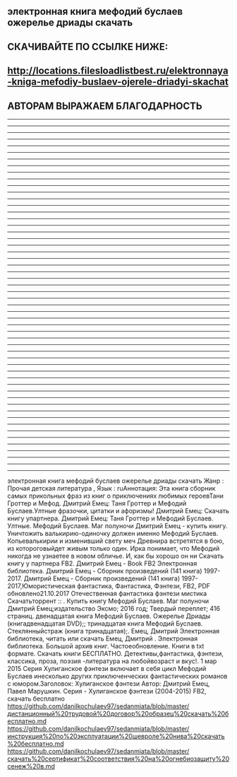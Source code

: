 электронная книга мефодий буслаев ожерелье дриады скачать
--------------------------------------------------
СКАЧИВАЙТЕ ПО ССЫЛКЕ НИЖЕ:
--------------------------------------------------
http://locations.filesloadlistbest.ru/elektronnaya-kniga-mefodiy-buslaev-ojerele-driadyi-skachat
--------------------------------------------------
АВТОРАМ ВЫРАЖАЕМ БЛАГОДАРНОСТЬ
--------------------------------------------------
--------------------------------------------------
--------------------------------------------------
--------------------------------------------------
--------------------------------------------------
--------------------------------------------------
--------------------------------------------------
--------------------------------------------------
--------------------------------------------------
--------------------------------------------------
--------------------------------------------------
--------------------------------------------------
--------------------------------------------------
--------------------------------------------------
--------------------------------------------------
--------------------------------------------------
--------------------------------------------------
--------------------------------------------------
--------------------------------------------------
--------------------------------------------------
--------------------------------------------------
--------------------------------------------------
--------------------------------------------------
--------------------------------------------------
--------------------------------------------------
--------------------------------------------------
--------------------------------------------------
--------------------------------------------------
--------------------------------------------------
--------------------------------------------------
--------------------------------------------------
--------------------------------------------------
--------------------------------------------------
--------------------------------------------------
--------------------------------------------------
--------------------------------------------------
--------------------------------------------------
--------------------------------------------------
--------------------------------------------------
--------------------------------------------------
--------------------------------------------------
--------------------------------------------------
--------------------------------------------------
--------------------------------------------------
--------------------------------------------------
--------------------------------------------------
--------------------------------------------------
--------------------------------------------------
--------------------------------------------------
--------------------------------------------------
--------------------------------------------------
--------------------------------------------------
--------------------------------------------------
--------------------------------------------------
--------------------------------------------------
электронная книга мефодий буслаев ожерелье дриады скачать Жанр : Прочая детская литература , Язык : ruАннотация: Эта книга сборник самых прикольных фраз из книг о приключениях любимых героевТани Гроттер и Мефод.  Дмитрий Емец: Таня Гроттер и Мефодий Буслаев.Ултные фразочки, цитатки и афоризмы! Дмитрий Емец:  Скачать книгу упартнера. Дмитрий Емец: Таня Гроттер и Мефодий Буслаев. Ултные. Мефодий Буслаев. Маг полуночи Дмитрий Емец - купить книгу. Уничтожить валькирию-одиночку должен именно Мефодий Буслаев. Копьевалькирии и изменивший свету меч Древнира встретятся в бою, из котороговыйдет живым только один. Ирка понимает, что Мефодий никогда не узнаетее в новом обличье. И, как бы хорошо он ни  Скачать книгу у партнера  FB2. Дмитрий Емец - Book FB2 Электронная библиотека. Дмитрий Емец - Сборник произведений (141 книга) 1997-2017. Дмитрий Емец - Сборник произведений (141 книга) 1997-2017,Юмористическая фантастика, Фантастика, Фэнтези, FB2, PDF обновлено21.10.2017  Отечественная фантастика  фэнтези  мистика  Скачатьторрент :: . Купить книгу Мефодий Буслаев. Маг полуночи Дмитрий Емец;издательство Эксмо; 2016 год; Твердый переплет; 416 страниц. двенадцатая книга Мефодий Буслаев. Ожерелье Дриады (книгадвенадцатая  DVD);; тринадцатая книга Мефодий Буслаев. Стеклянныйстраж (книга тринадцатая);. Емец, Дмитрий Электронная библиотека, читать или скачать
Емец, Дмитрий . Электронная библиотека. Большой архив книг. Частоеобновление. Книги в txt формате. Скачать книги БЕСПЛАТНО. Детективы,фантастика, фэнтези, классика, проза, поэзия -литература на любойвозраст и вкус!. 1 мар 2015  Серия Хулиганское фэнтези включает в себя цикл Мефодий Буслаев инесколько других приключенческих фантастических романов с юмором.Заголовок: Хулиганское фэнтези Автор: Дмитрий Емец, Павел Марушкин. Серия - Хулиганское фэнтези (2004-2015) FB2, скачать бесплатно
https://github.com/danilkochulaev97/sedanmiata/blob/master/дистанционный%20трудовой%20договор%20образец%20скачать%20бесплатно.md
https://github.com/danilkochulaev97/sedanmiata/blob/master/инструкция%20по%20эксплуатации%20шевроле%20нива%20скачать%20бесплатно.md
https://github.com/danilkochulaev97/sedanmiata/blob/master/скачать%20сертификат%20соответствия%20на%20огнебиозащиту%20сенеж%20в.md